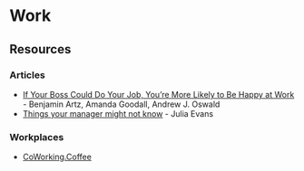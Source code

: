 # Work

## Resources

### Articles

* [If Your Boss Could Do Your Job, You’re More Likely to Be Happy at Work](https://hbr.org/2016/12/if-your-boss-could-do-your-job-youre-more-likely-to-be-happy-at-work) - Benjamin Artz, Amanda Goodall, Andrew J. Oswald
* [Things your manager might not know](https://jvns.ca/blog/things-your-manager-might-not-know/) - Julia Evans

### Workplaces

* [CoWorking.Coffee](https://www.coworking.coffee/)

